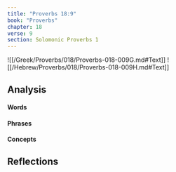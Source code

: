```yaml
---
title: "Proverbs 18:9"
book: "Proverbs"
chapter: 18
verse: 9
section: Solomonic Proverbs 1
---
```

![[/Greek/Proverbs/018/Proverbs-018-009G.md#Text]]
![[/Hebrew/Proverbs/018/Proverbs-018-009H.md#Text]]

## Analysis

#### Words

#### Phrases

#### Concepts

## Reflections
